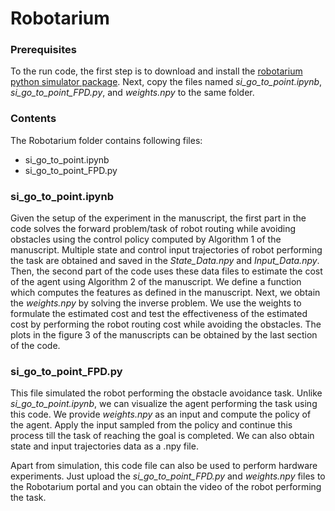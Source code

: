 # Robotarium 
### Prerequisites
To the run code, the first step is to download and install the [robotarium python simulator package](https://github.com/robotarium/robotarium_python_simulator). Next, copy the files named *si_go_to_point.ipynb*, *si_go_to_point_FPD.py*, and *weights.npy* to the same folder.
### Contents 
The Robotarium folder contains following files:
- si_go_to_point.ipynb
- si_go_to_point_FPD.py

### si_go_to_point.ipynb

Given the setup of the experiment in the manuscript, the first part in the code solves the forward problem/task of robot routing while avoiding obstacles using the control policy computed by Algorithm 1 of the manuscript. Multiple state and control input trajectories of robot performing the task are obtained and saved in the *State_Data.npy* and *Input_Data.npy*. Then, the second part of the code uses these data files to estimate the cost of the agent using Algorithm 2 of the manuscript. We define a function which computes the features as defined in the manuscript. Next, we obtain the *weights.npy* by solving the inverse problem. We use the weights to formulate the estimated cost and test the effectiveness of the estimated cost by performing the robot routing cost while avoiding the obstacles. The plots in the figure 3 of the manuscripts can be obtained by the last section of the code.

### si_go_to_point_FPD.py 

This file simulated the robot performing the obstacle avoidance task. Unlike *si_go_to_point.ipynb*, we can visualize the agent performing the task using this code. We provide *weights.npy* as an input and compute the policy of the agent. Apply the input sampled from the policy and continue this process till the task of reaching the goal is completed. We can also obtain state and input trajectories data as a .npy file. 

Apart from simulation, this code file can also be used to perform hardware experiments. Just upload the *si_go_to_point_FPD.py* and *weights.npy* files to the Robotarium portal and you can obtain the video of the robot performing the task.
